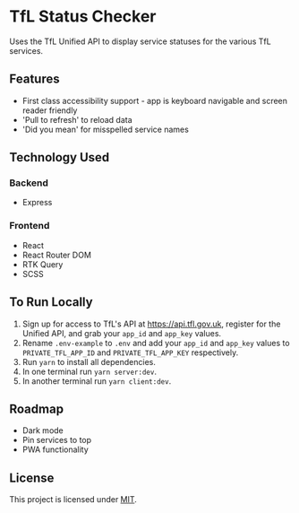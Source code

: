 # TfL Status Checker

Uses the TfL Unified API to display service statuses for the various TfL services.

## Features
- First class accessibility support - app is keyboard navigable and screen reader friendly
- 'Pull to refresh' to reload data
- 'Did you mean' for misspelled service names

## Technology Used

### Backend
- Express

### Frontend
- React
- React Router DOM
- RTK Query
- SCSS

## To Run Locally
1. Sign up for access to TfL's API at https://api.tfl.gov.uk, register for the Unified API, and grab your `app_id` and `app_key` values.
2. Rename `.env-example` to `.env` and add your `app_id` and `app_key` values to `PRIVATE_TFL_APP_ID` and `PRIVATE_TFL_APP_KEY` respectively.
3. Run `yarn` to install all dependencies.
4. In one terminal run `yarn server:dev`.
5. In another terminal run `yarn client:dev`.

## Roadmap
- Dark mode
- Pin services to top
- PWA functionality

## License
This project is licensed under [MIT](https://opensource.org/license/mit/).

